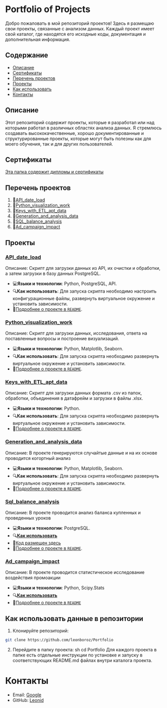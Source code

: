 # Portfolio of Projects

Добро пожаловать в мой репозиторий проектов! Здесь я размещаю свои проекты, связанные с анализом данных. Каждый проект имеет свой каталог, где находятся его исходные коды, документация и дополнительная информация.

## Содержание

- [Описание](#описание)
- [Сертификаты](#сертификаты)
- [Перечень проектов](#перечень-проектов)
- [Проекты](#проекты)
- [Как использовать](#как-использовать-данные-в-репозитории)
- [Контакты](#контакты)

## Описание

Этот репозиторий содержит проекты, которые я разработал или над которыми работал в различных областях анализа данных. Я стремлюсь создавать высококачественные, хорошо документированные и структурированные проекты, которые могут быть полезны как для моего обучения, так и для других пользователей.

## Сертификаты 

[Эта папка содержит дипломы и сертификаты](Сertificates/)

## Перечень проектов

1. 📂[API_date_load](#api_date_load)
2. 📂[Python_visualization_work](#python_visualization_work)
3. 📂[Keys_with_ETL_apt_data](#keys_with_etl_apt_data)
4. 📂[Generation_and_analysis_data](#Generation_and_analysis_data)
5. 📂[SQL_balance_analysis](#sql_balance_analysis)
6. 📂[Ad_campaign_impact](#ad_campaign_impact)



## Проекты

### [API_date_load](API_date_load/)

Описание: Скрипт для загрузки данных из API, их очистки и обработки, а затем загрузки в базу данных PostgreSQL.

- 💻**Языки и технологии**: Python, PostgreSQL, API.
- 🔍**Как использовать**: Для запуска скрипта необходимо настроить конфигурационные файлы, развернуть виртуальное окружение и установить зависимости.
- 📄[Подробнее о проекте в `README`](API_date_load/README.md).


### [Python_visualization_work](Python_visualization_work/)

Описание: Скрипт для загрузки данных, исследования, ответа на поставленные вопросы и построение визуализаций.

- 💻**Языки и технологии**: Python, Matplotlib, Seaborn.
- 🔍**Как использовать**: Для запуска скрипта необходимо развернуть виртуальное окружение и установить зависимости.
- 📄[Подробнее о проекте в `README`](Python_visualization_work/README.md).


###  [Keys_with_ETL_apt_data](Keys_with_ETL_apt_data/)

Описание: Скрипт для загрузки данных формата .csv из папок, обработки, объединения в датафрейм и загрузки в файлы .xlsx.

- 💻**Языки и технологии**: Python.
- 🔍**Как использовать**: Для запуска скрипта необходимо развернуть виртуальное окружение и установить зависимости.
- 📄[Подробнее о проекте в `README`](Keys_with_ETL_apt_data/README.md).


### [Generation_and_analysis_data](Generation_and_analysis_data/)

Описание: В проекте генерируются случайтые данные и на их основе проводится когортный анализ

- 💻**Языки и технологии**: Python, Matplotlib, Seaborn.
- 🔍**Как использовать**: Для запуска скрипта необходимо развернуть виртуальное окружение и установить зависимости.
- 📄[Подробнее о проекте в `README`](Generation_and_analysis_data/README.md).


### [Sql_balance_analysis](Sql_balance_analysis/)

Описание: В проекте проводится анализ баланса купленных и проведенных уроков

- 💻**Языки и технологии**: PostgreSQL.
- 🔍[**Как использовать**](Sql_balance_analysis/README.md#как-использовать)
- 📝[Код размещeн здесь](Sql_balance_analysis/Balance_analysis.sql)
- 📄[Подробнее о проекте в `README`](Sql_balance_analysis/README.md).


### [Ad_campaign_impact](Ad_campaign_impact/)

Описание: В проекте  проводится статистическое исследование воздействия промоакции

- 💻**Языки и технологии**: Python, Scipy.Stats
- 🔍[**Как использовать**](Ad_campaign_impact/README.md#использование)
- 📄[Подробнее о проекте в `README`](Ad_campaign_impact/README.md)







## Как использовать данные в репозитории

1. Клонируйте репозиторий:  
```sh
git clone https://github.com/leonboroz/Portfolio
```

2. Перейдите в папку проекта:
sh
   cd Portfolio
Для каждого проекта в папке есть отдельные инструкции по установке и запуску в соответствующих README.md файлах внутри каталога проекта.

# Контакты
- Email: [Google](mailto:borozyak@gmail.com)
- GitHub: [Leonid](https://github.com/leonboroz)

